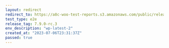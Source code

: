 ```yaml
---
layout: redirect
redirect_to: https://a8c-woo-test-reports.s3.amazonaws.com/public/release/7.9.0-rc.3/wp-latest-2/e2e/index.html
test_type: e2e
release_tag: 7.9.0-rc.3
env_description: "wp-latest-2"
created_at: "2023-07-06T23:31:37Z"
passed: true
---
```

